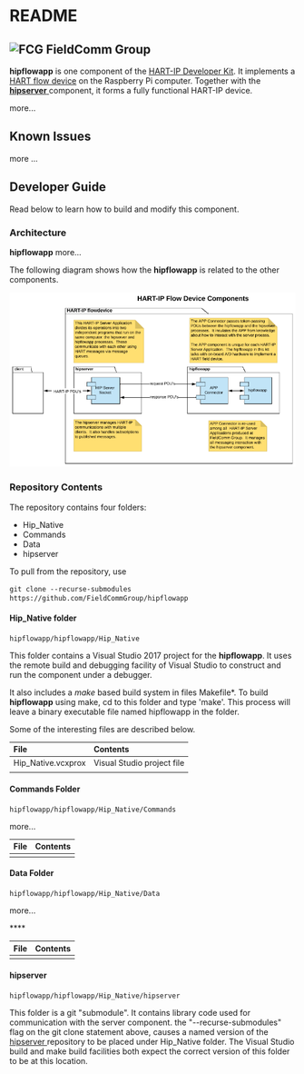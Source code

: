 # README

## ![FCG](https://avatars0.githubusercontent.com/u/26013747?s=50&v=4) FieldComm Group

**hipflowapp** is one component of the [HART-IP Developer Kit](https://github.com/FieldCommGroup/HART-IP-Developer-Kit/blob/master/doc/HART-IP%20FlowDevice%20Spec.md). It implements a [HART flow device](https://github.com/FieldCommGroup/HART-IP-Developer-Kit/blob/master/doc/HART-IP%20FlowDevice%20Spec.md) on the Raspberry Pi computer.   Together with the [**hipserver** ](https://github.com/FieldCommGroup/hipserver)component, it forms a fully functional HART-IP device.

more...

## Known Issues

more ...

## Developer Guide

Read below to learn how to build and modify this component.

### Architecture

**hipflowapp**  more...

The following diagram shows how the **hipflowapp** is related to the other components.

![](.gitbook/assets/flowcomponent.png)

### Repository Contents

The repository contains four folders:

* Hip\_Native
* Commands
* Data
* hipserver

To pull from the repository, use

```text
git clone --recurse-submodules https://github.com/FieldCommGroup/hipflowapp
```

#### **Hip\_Native folder**

```text
hipflowapp/hipflowapp/Hip_Native
```

This folder contains a Visual Studio 2017 project for the **hipflowapp**.  It uses the remote build and debugging facility of Visual Studio to construct and run the component under a debugger.

It also includes a _make_ based build system in files Makefile\*. To build **hipflowapp** using make, cd to this folder and type 'make'.  This process will leave a binary executable file named hipflowapp in the folder.

Some of the interesting files are described below.

| File | Contents |
| :--- | :--- |
| Hip\_Native.vcxprox | Visual Studio project file |
|  |  |

#### **Commands Folder**

```text
hipflowapp/hipflowapp/Hip_Native/Commands
```

more...

| File | Contents |
| :--- | :--- |
|  |  |

#### Data Folder

```text
hipflowapp/hipflowapp/Hip_Native/Data
```

more...

\*\*\*\*

| File | Contents |
| :--- | :--- |
|  |  |

#### hipserver

```text
hipflowapp/hipflowapp/Hip_Native/hipserver
```

This folder is a git "submodule".  It contains library code used for communication with the server component.  the "--recurse-submodules" flag on the git clone statement above, causes a named version of the [hipserver ](https://github.com/FieldCommGroup/hipserver)repository to be placed under Hip\_Native folder.  The Visual Studio build and make build facilities both expect the correct version of this folder to be at this location.

